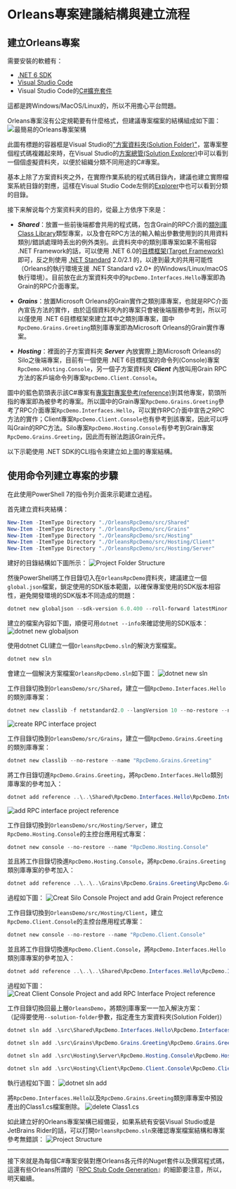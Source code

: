 # Orleans專案建議結構與建立流程

## 建立Orleans專案

需要安裝的軟體有：

* [.NET 6 SDK](https://aka.ms/DotNET_SDKs)
* [Visual Studio Code](https://code.visualstudio.com/Download)
* Visual Studio Code的[C#擴充套件](https://marketplace.visualstudio.com/items?itemName=ms-dotnettools.csharp)

這都是跨Windows/MacOS/Linux的，所以不用擔心平台問題。

Orleans專案沒有公定規範要有什麼格式，但建議專案檔案的結構組成如下圖：
![最簡易的Orleans專案架構](./GrainRpcDemo_project_ref.png)

此圖有標題的容器框是Visual Studio的["方案資料夾(Solution Folder)"](https://learn.microsoft.com/en-us/visualstudio/ide/solutions-and-projects-in-visual-studio#solution-folder)，當專案整個程式碼複雜起來時，在Visual Studio的[方案總管(Solution Explorer)](https://learn.microsoft.com/en-us/visualstudio/ide/solutions-and-projects-in-visual-studio#solution-explorer)中可以看到一個個虛擬資料夾，以便於組織分類不同用途的C#專案。

基本上除了方案資料夾之外，在實際作業系統的程式碼目錄內，建議也建立實際檔案系統目錄的對應，這樣在Visual Studio Code左侧的[Explorer](https://code.visualstudio.com/docs/getstarted/userinterface#_explorer)中也可以看到分類的目錄。

接下来解说每个方案资料夹的目的，從最上方依序下來是：

* ***Shared***：放置一些前後端都會共用的程式碼，包含Grain的RPC介面的[類別庫Class Library](https://learn.microsoft.com/en-us/dotnet/standard/class-library-overview)類型專案，以及會在RPC方法的輸入輸出參數使用到的共用資料類別/錯誤處理時丢出的例外类别。此資料夾中的類別庫專案如果不需相容 .NET Framework的話，可以使用 .NET 6.0的[目標框架(Target Framework)](https://learn.microsoft.com/en-us/dotnet/standard/frameworks)即可，反之則使用 [.NET Standard](https://learn.microsoft.com/en-us/dotnet/standard/net-standard) 2.0/2.1 的，以達到最大的共用可能性（Orleans的執行環境支援 .NET Standard v2.0+ 的Windows/Linux/macOS執行環境）。目前放在此方案資料夾中的`RpcDemo.Interfaces.Hello`專案即為Grain的RPC介面專案。

* ***Grains***：放置Microsoft Orleans的Grain實作之類別庫專案，也就是RPC介面內宣告方法的實作，由於這個資料夾內的專案只會被後端服務參考到，所以可以僅使用 .NET 6目標框架來建立其中之類別庫專案，圖中`RpcDemo.Grains.Greeting`類別庫專案即為Microsoft Orleans的Grain實作專案。

* ***Hosting***：裡面的子方案資料夾 ***Server*** 內放實際上跑Microsoft Orleans的Silo之後端專案，目前有一個使用 .NET 6目標框架的命令列(Console)專案`RpcDemo.HOsting.Console`，另一個子方案資料夾 ***Client*** 內放叫用Grain RPC方法的客戶端命令列專案`RpcDemo.Client.Console`。

圖中的藍色箭頭表示該C#專案有[專案對專案參考(reference)](https://learn.microsoft.com/en-us/visualstudio/ide/managing-references-in-a-project#project-to-project-references)到其他專案，箭頭所指的專案即為被參考的專案。所以圖中的Grain專案`RpcDemo.Grains.Greeting`參考了RPC介面專案`RpcDemo.Interfaces.Hello`，可以實作RPC介面中宣告之RPC方法的實作；Client專案`RpcDemo.Client.Console`也有參考到該專案，因此可以呼叫Grain的RPC方法。Silo專案`RpcDemo.Hosting.Console`有參考到Grain專案`RpcDemo.Grains.Greeting`，因此而有辦法跑該Grain元件。

以下示範使用 .NET SDK的CLI指令來建立如上圖的專案結構。

## 使用命令列建立專案的步驟

在此使用PowerShell 7的指令列介面來示範建立過程。

首先建立資料夾結構：
```powershell
New-Item -ItemType Directory "./OrleansRpcDemo/src/Shared"
New-Item -ItemType Directory "./OrleansRpcDemo/src/Grains"
New-Item -ItemType Directory "./OrleansRpcDemo/src/Hosting"
New-Item -ItemType Directory "./OrleansRpcDemo/src/Hosting/Client"
New-Item -ItemType Directory "./OrleansRpcDemo/src/Hosting/Server"
```
建好的目錄結構如下圖所示：
![Project Folder Structure](Project_folder_structure.png)

然後PowerShell將工作目錄切入在`OrleansRpcDemo`資料夾，建議建立一個`global.json`檔案，鎖定使用的SDK版本範圍，以確保專案使用的SDK版本相容性，避免開發環境的SDK版本不同造成的問題：
```powershell
dotnet new globaljson --sdk-version 6.0.400 --roll-forward latestMinor
```
建立的檔案內容如下圖，順便可用`dotnet --info`來確認使用的SDK版本：
![dotnet new globaljson](dotnet_new_globaljson.png)


使用dotnet CLI建立一個`OrleansRpcDemo.sln`的解決方案檔案。
```powershell
dotnet new sln
```
會建立一個解決方案檔案`OrleansRpcDemo.sln`如下圖：
![dotnet new sln](dotnet_new_sln.png)

工作目錄切換到`OrleansDemo/src/Shared`，建立一個`RpcDemo.Interfaces.Hello`的類別庫專案：
```powershell
dotnet new classlib -f netstandard2.0 --langVersion 10 --no-restore --name "RpcDemo.Interfaces.Hello"
```
![create RPC interface project](dotnent_new_rpc_interface.png)

工作目錄切換到`OrleansDemo/src/Grains`，建立一個`RpcDemo.Grains.Greeting`的類別庫專案：
```powershell
dotnet new classlib --no-restore --name "RpcDemo.Grains.Greeting"
```
將工作目錄切進`RpcDemo.Grains.Greeting`，將`RpcDemo.Interfaces.Hello`類別庫專案的參考加入：
```powershell
dotnet add reference ..\..\Shared\RpcDemo.Interfaces.Hello\RpcDemo.Interfaces.Hello.csproj
```
![add RPC interface project reference](dotnet_add_rpc_interface_reference.png)

工作目錄切換到`OrleansDemo/src/Hosting/Server`，建立`RpcDemo.Hosting.Console`的主控台應用程式專案：
```powershell
dotnet new console --no-restore --name "RpcDemo.Hosting.Console"
```
並且將工作目錄切換進`RpcDemo.Hosting.Console`，將`RpcDemo.Grains.Greeting`類別庫專案的參考加入：
```powershell
dotnet add reference ..\..\..\Grains\RpcDemo.Grains.Greeting\RpcDemo.Grains.Greeting.csproj
```
過程如下圖：
![Creat Silo Console Project and add Grain Project reference](create_silo_console_project_add_grains_reference.png)

工作目錄切換到`OrleansDemo/src/Hosting/Client`，建立`RpcDemo.Client.Console`的主控台應用程式專案：
```powershell
dotnet new console --no-restore --name "RpcDemo.Client.Console"
```
並且將工作目錄切換進`RpcDemo.Client.Console`，將`RpcDemo.Interfaces.Hello`類別庫專案的參考加入：
```powershell
dotnet add reference ..\..\..\Shared\RpcDemo.Interfaces.Hello\RpcDemo.Interfaces.Hello.csproj
```
過程如下圖：
![Creat Client Console Project and add RPC Interface Project reference](create_client_console_project_add_rpc_interface_reference.png)

工作目錄切換回最上層`OrleansDemo`，將類別庫專案一一加入解決方案：  
（記得要使用`--solution-folder`參數，指定產生方案資料夾(Solution Folder)）
```powershell
dotnet sln add .\src\Shared\RpcDemo.Interfaces.Hello\RpcDemo.Interfaces.Hello.csproj --solution-folder "Shared"
```
```powershell
dotnet sln add .\src\Grains\RpcDemo.Grains.Greeting\RpcDemo.Grains.Greeting.csproj --solution-folder "Grains"
```
```powershell
dotnet sln add .\src\Hosting\Server\RpcDemo.Hosting.Console\RpcDemo.Hosting.Console.csproj --solution-folder "Hosting\Server"
```
```powershell
dotnet sln add .\src\Hosting\Client\RpcDemo.Client.Console\RpcDemo.Client.Console.csproj --solution-folder "Hosting\Client"
```
執行過程如下圖：
![dotnet sln add](dotnet_sln_add.png)

將`RpcDemo.Interfaces.Hello`以及`RpcDemo.Grains.Greeting`類別庫專案中預設產出的Class1.cs檔案刪除。
![delete Class1.cs](delete_class1_cs.png)

如此建立好的Orleans專案架構已經備妥，如果系統有安裝Visual Studio或是JetBrains Rider的話，可以打開`OrleansRpcDemo.sln`來確認專案檔案結構和專案參考無錯誤：
![Project Structure](result_orleans_project_structure.png)

---

接下來就是為每個C#專案安裝對應Orleans各元件的Nuget套件以及撰寫程式碼，這還有些Orleans所謂的『[RPC Stub Code Generation](https://learn.microsoft.com/en-us/dotnet/orleans/grains/code-generation)』的細節要注意，所以，明天繼續。
